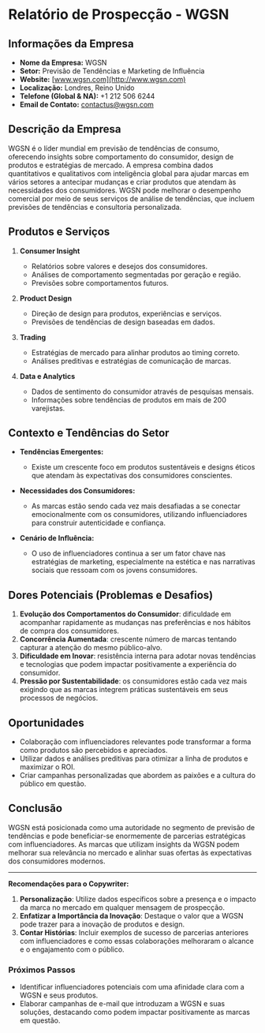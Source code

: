 # Relatório de Prospecção - WGSN

## Informações da Empresa
- **Nome da Empresa:** WGSN
- **Setor:** Previsão de Tendências e Marketing de Influência
- **Website:** [www.wgsn.com](http://www.wgsn.com)
- **Localização:** Londres, Reino Unido
- **Telefone (Global & NA):** +1 212 506 6244
- **Email de Contato:** contactus@wgsn.com

## Descrição da Empresa
WGSN é o líder mundial em previsão de tendências de consumo, oferecendo insights sobre comportamento do consumidor, design de produtos e estratégias de mercado. A empresa combina dados quantitativos e qualitativos com inteligência global para ajudar marcas em vários setores a antecipar mudanças e criar produtos que atendam às necessidades dos consumidores. WGSN pode melhorar o desempenho comercial por meio de seus serviços de análise de tendências, que incluem previsões de tendências e consultoria personalizada.

## Produtos e Serviços
1. **Consumer Insight**
   - Relatórios sobre valores e desejos dos consumidores.
   - Análises de comportamento segmentadas por geração e região.
   - Previsões sobre comportamentos futuros.

2. **Product Design**
   - Direção de design para produtos, experiências e serviços.
   - Previsões de tendências de design baseadas em dados.

3. **Trading**
   - Estratégias de mercado para alinhar produtos ao timing correto.
   - Análises preditivas e estratégias de comunicação de marcas.

4. **Data e Analytics**
   - Dados de sentimento do consumidor através de pesquisas mensais.
   - Informações sobre tendências de produtos em mais de 200 varejistas.

## Contexto e Tendências do Setor
- **Tendências Emergentes:**
  - Existe um crescente foco em produtos sustentáveis e designs éticos que atendam às expectativas dos consumidores conscientes.

- **Necessidades dos Consumidores:**
  - As marcas estão sendo cada vez mais desafiadas a se conectar emocionalmente com os consumidores, utilizando influenciadores para construir autenticidade e confiança.

- **Cenário de Influência:**
  - O uso de influenciadores continua a ser um fator chave nas estratégias de marketing, especialmente na estética e nas narrativas sociais que ressoam com os jovens consumidores.

## Dores Potenciais (Problemas e Desafios)
1. **Evolução dos Comportamentos do Consumidor**: dificuldade em acompanhar rapidamente as mudanças nas preferências e nos hábitos de compra dos consumidores.
2. **Concorrência Aumentada**: crescente número de marcas tentando capturar a atenção do mesmo público-alvo.
3. **Dificuldade em Inovar**: resistência interna para adotar novas tendências e tecnologias que podem impactar positivamente a experiência do consumidor.
4. **Pressão por Sustentabilidade**: os consumidores estão cada vez mais exigindo que as marcas integrem práticas sustentáveis em seus processos de negócios.

## Oportunidades
- Colaboração com influenciadores relevantes pode transformar a forma como produtos são percebidos e apreciados.
- Utilizar dados e análises preditivas para otimizar a linha de produtos e maximizar o ROI.
- Criar campanhas personalizadas que abordem as paixões e a cultura do público em questão.

## Conclusão
WGSN está posicionada como uma autoridade no segmento de previsão de tendências e pode beneficiar-se enormemente de parcerias estratégicas com influenciadores. As marcas que utilizam insights da WGSN podem melhorar sua relevância no mercado e alinhar suas ofertas às expectativas dos consumidores modernos.

---

**Recomendações para o Copywriter:**
1. **Personalização**: Utilize dados específicos sobre a presença e o impacto da marca no mercado em qualquer mensagem de prospecção.
2. **Enfatizar a Importância da Inovação**: Destaque o valor que a WGSN pode trazer para a inovação de produtos e design.
3. **Contar Histórias**: Incluir exemplos de sucesso de parcerias anteriores com influenciadores e como essas colaborações melhoraram o alcance e o engajamento com o público.

### Próximos Passos
- Identificar influenciadores potenciais com uma afinidade clara com a WGSN e seus produtos.
- Elaborar campanhas de e-mail que introduzam a WGSN e suas soluções, destacando como podem impactar positivamente as marcas em questão.